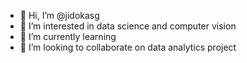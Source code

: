 - 👋 Hi, I’m @jidokasg
- 👀 I’m interested in data science and computer vision
- 🌱 I’m currently learning
- 💞️ I’m looking to collaborate on data analytics project


<!---
jidokasg/jidokasg is a ✨ special ✨ repository because its `README.md` (this file) appears on your GitHub profile.
You can click the Preview link to take a look at your changes.
--->
